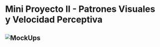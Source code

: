 # Mini Proyecto II - Patrones Visuales y Velocidad Perceptiva
![MockUps](https://s3.amazonaws.com/assets.mockflow.com/app/wireframepro/company/Cc9d215dec2784afe991cd92677a5279e/projects/M4ZlewZcNnb/pages/a1892b13411c4cb1b3c12ddf20bb7920/image/a1892b13411c4cb1b3c12ddf20bb7920.png?1655040763899)
---
